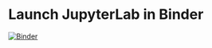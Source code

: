 # Launch JupyterLab in Binder

[![Binder](https://mybinder.org/badge_logo.svg)](https://mybinder.org/v2/gh/EastBayEv/SSDS-TAML/HEAD)
